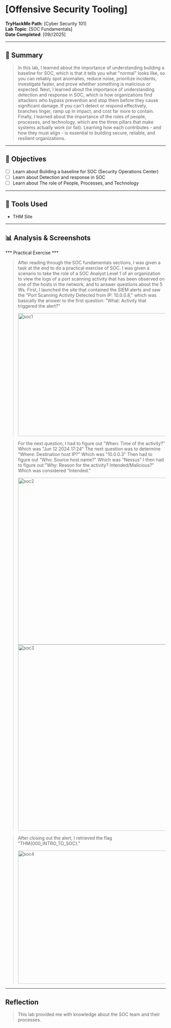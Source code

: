 # [Offensive Security Tooling]

**TryHackMe Path**: [Cyber Security 101]  
**Lab Topic**: [SOC Fundamentals]  
**Date Completed**: [09//2025]

---

## 🧠 Summary

> In this lab, I learned about the importance of understanding building a baseline for SOC, which is that it tells you what "normal" looks like, so you can reliably spot anomalies, reduce noise,
prioritize incidents, investigate faster, and prove whether something is malicious or expected. Next, I learned about the importance of understanding detection and response in SOC, which is how
organizations find attackers who bypass prevention and stop them before they cause significant damage. If you can't detect or respond effectively, branches linger, ramp up in impact, and cost far more to
contain. Finally, I learned about the importance of the roles of people, processes, and technology, which are the three pillars that make systems actually work (or fail). Learning how
each contributes - and how they must align - is essential to building secure, reliable, and resilient organizations.

---

## 🎯 Objectives
- [ ] Learn about Building a baseline for SOC (Security Operations Center)
- [ ] Learn about Detection and response in SOC
- [ ] Learn about The role of People, Processes, and Technology
      
---

## 🧰 Tools Used
- THM Site
  
---

## 📊 Analysis & Screenshots

*** Practical Exercise ***

> After reading through the SOC fundamentals sections, I was given a task at the end to do a practical exercise of SOC. I was given a scenario to take the role of a SOC Analyst Level 1 of an organization
to view the logs of a port scanning activity that has been observed on one of the hosts in the network, and to answer questions about the 5 Ws. First, I launched the site that contained the SIEM alerts
and saw the "Port Scanning Activity Detected from IP: 10.0.0.8," which was basically the answer to the first question: "What: Activity that triggered the alert?"
>
> <img width="831" height="385" alt="soc1" src="https://github.com/user-attachments/assets/cc0d6d02-24a6-4d11-81f3-6d74c2ae6dce" />

> For the next question, I had to figure out "When: Time of the activity?" Which was "Jun 12 2024 17:24"
> The next question was to determine "Where: Destination host IP?" Which was "10.0.0.3"
> Then had to figure out "Who: Source host name?" Which was "Nessus"
> I then had to figure out "Why: Reason for the activity? Intended/Malicious?" Which was considered "Intended."
>
> <img width="1100" height="522" alt="soc2" src="https://github.com/user-attachments/assets/c72e4c5d-a876-481b-bd07-3e86e57b3bb9" />
> <img width="667" height="583" alt="soc3" src="https://github.com/user-attachments/assets/547df50e-5549-4f76-8c4b-2e49ddca41fc" />

> After closing out the alert, I retrieved the flag "THM{000_INTRO_TO_SOC}."
>
> <img width="618" height="417" alt="soc4" src="https://github.com/user-attachments/assets/85938f73-c7f4-45b8-9c47-3d52fdd32f60" />

---

## Reflection

> This lab provided me with knowledge about the SOC team and their processes.
